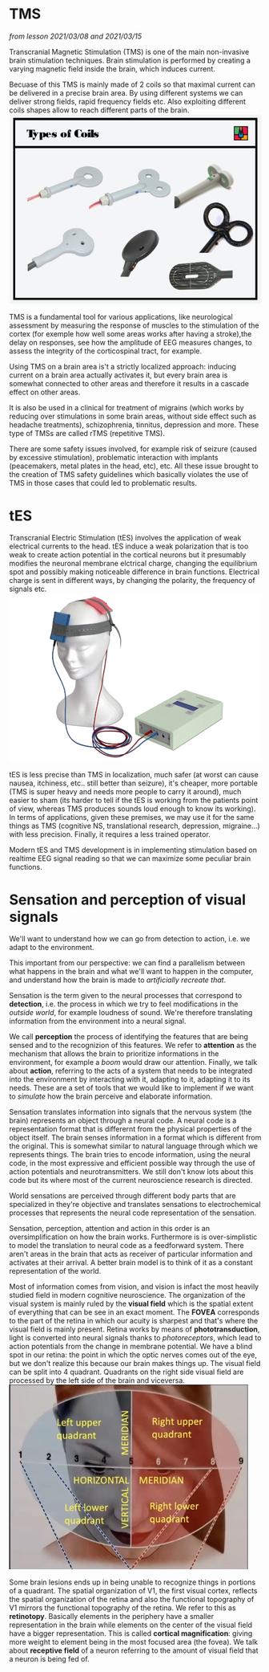 # TMS
*from lesson 2021/03/08 and 2021/03/15*

Transcranial Magnetic Stimulation (TMS) is one of the main non-invasive brain stimulation techniques.
Brain stimulation is performed by creating a varying magnetic field inside the brain, which induces current.

Becuase of this TMS is mainly made of 2 coils so that maximal current can be delivered in a precise brain area.
By using different systems we can deliver strong fields, rapid frequency fields etc. Also exploiting different coils shapes allow to reach different parts of the brain.
![TMS coils](res/tms_coils.jpg)

TMS is a fundamental tool for various applications, like neurological assessment by measuring the response of muscles to the stimulation of the cortex (for exemple how well some areas works after having a stroke),the delay on responses, see how the amplitude of EEG measures changes, to assess the integrity of the corticospinal tract, for example.

Using TMS on a brain area is't a strictly localized approach: inducing current on a brain area actually activates it, but every brain area is somewhat connected to other areas and therefore it results in a cascade effect on other areas.

It is also be used in a clinical for treatment of migrains (which works by reducing over stimulations in some brain areas, without side effect such as headache treatments), schizophrenia, tinnitus, depression and more.
These type of TMSs are called rTMS (repetitive TMS).

There are some safety issues involved, for example risk of seizure (caused by excessive stimulation), problematic interaction with implants (peacemakers, metal plates in the head, etc), etc.
All these issue brought to the creation of TMS safety guidelines which basically violates the use of TMS in those cases that could led to problematic results. 

# tES

Transcranial Electric Stimulation (tES) involves the application of weak electrical currents to the head. tES induce a weak polarization that is too weak to create action potential in the cortical neurons but it presumably modifies the neuronal membrane elctrical charge, changing the equilibrium spot and possibly making noticeable difference in brain functions.
Electrical charge is sent in different ways, by changing the polarity, the frequency of signals etc.
![tES device](res/tes.jpg)

tES is less precise than TMS in localization, much safer (at worst can cause nausea, itchiness, etc.. still better than seizure), it's cheaper, more portable (TMS is super heavy and needs more people to carry it around), much easier to sham (its harder to tell if the tES is working from the patients point of view, whereas TMS produces sounds loud enough to know its working). 
In terms of applications, given these premises, we may use it for the same things as TMS (cognitive NS, translational research, depression, migraine...) with less precision. Finally, it requires a less trained operator.

Modern tES and TMS development is in implementing stimulation based on realtime EEG signal reading so that we can maximize some peculiar brain functions.

# Sensation and perception of visual signals
We'll want to understand how we can go from detection to action, i.e. we adapt to the environment. 

This important from our perspective: we can find a parallelism between what happens in the brain and what we'll want to happen in the computer, and understand how the brain is made to *artificially recreate that*.

Sensation is the term given to the neural processes that correspond to **detection**, i.e. the process in which we try to feel modifications in the *outside world*, for example loudness of sound.
We're therefore translating information from the environment into a neural signal. 

We call **perception** the process of identifying the features that are being sensed and to the recognizion of this features.
We refer to **attention** as the mechanism that allows the brain to prioritize informations in the environment, for example a *boom* would draw our attention. Finally, we talk about **action**, referring to the acts of a system that needs to be integrated into the environment by interacting with it, adapting to it, adapting it to its needs.
These are a set of tools that we would like to implement if we want to *simulate* how the brain perceive and elaborate information.

Sensation translates information into signals that the nervous system (the brain) represents an object through a neural code. 
A neural code is a representation format that is differernt from the physical properties of the object itself.
The brain senses information in a format which is different from the original. This is somewhat similar to natural language through which we represents things. 
The brain tries to encode information, using the neural code, in the most expressive and efficient possible way through the use of action potentials and neurotransmitters. 
We still don't know lots about this code but its where most of the current neuroscience research is directed.

World sensations are perceived through different body parts that are specialized in they're objective and translates sensations to electrochemical processes that represents the neural code representation of the sensation.

Sensation, perception, attention and action in this order is an oversimplification on how the brain works. Furthermore is is over-simplistic to model the translation to neural code as a feedforward system.
There aren't areas in the brain that acts as receiver of particular information and activates at their arrival.
A better brain model is to think of it as a constant representation of the world.

Most of information comes from vision, and vision is infact the most heavily studied field in modern cognitive neuroscience.
The organization of the visual system is mainly ruled by the **visual field** which is the spatial extent of everything that can be see in an exact moment. 
The **FOVEA** corresponds to the part of the retina in which our acuity is sharpest and that's where the visual field is mainly present. 
Retina works by means of **phototransduction**, light is converted into neural signals thanks to *photoreceptors*, which lead to action potentials from the change in membrane potential. 
We have a blind spot in our retina: the point in which the optic nerves comes out of the eye, but we don't realize this because our brain makes things up.
The visual field can be split into 4 quadrant. Quadrants on the right side visual field are processed by the left side of the brain and viceversa.
![Visual Quadrants](res/visual_quadrants.png)

Some brain lesions ends up in being unable to recognize things in portions of a quadrant.
The spatial organization of V1, the first visual cortex, reflects the spatial organization of the retina and also the functional topography of V1 mirrors the functional topography of the retina.
We refer to this as **retinotopy**.
Basically elements in the periphery have a smaller representation in the brain while elements on the center of the visual field have a bigger representation. This is called **cortical magnification**: giving more weight to element being in the most focused area (the fovea).
We talk about **receptive field** of a neuron referring to the amount of visual field that a neuron is being fed of.





